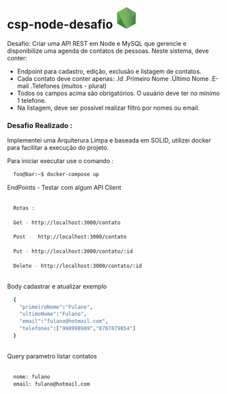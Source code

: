 # csp-node-desafio <img src="https://raw.githubusercontent.com/github/explore/80688e429a7d4ef2fca1e82350fe8e3517d3494d/topics/nodejs/nodejs.png" width="50">

Desafio:
Criar uma API REST em Node e MySQL que gerencie e disponibilize uma agenda de contatos de pessoas. Neste sistema, deve conter:
- Endpoint para cadastro, edição, exclusão e listagem de contatos.
- Cada contato deve conter apenas:
.Id
.Primeiro Nome
.Último Nome
.E-mail
.Telefones (muitos - plural)
- Todos os campos acima são obrigatórios. O usuário deve ter no mínimo 1 telefone.
- Na listagem, deve ser possível realizar filtro por nomes ou email.

### Desafio Realizado : 

Implementei uma Arquiterura Limpa e baseada em SOLID, utilizei docker para facilitar a execução do projeto.

Para iniciar executar use o comando :
```zsh
  foo@bar:~$ docker-compose up
```

EndPoints - Testar com algum API Client 
```zsh
  
  Rotas : 
  
  Get - http://localhost:3000/contato 
  
  Post -  http://localhost:3000/contato 
  
  Put - http://localhost:3000/contato/:id
  
  Delete - http://localhost:3000/contato/:id
 
```

Body cadastrar e atualizar exemplo
```zsh
  {
	"primeiroNome":"Fulano",
	"ultimoNome":"Fulano",
	"email":"fulano@hotmail.com",
	"telefones":["998998989","8787879854"] 
  }
 
  ```
  
  Query parametro listar contatos 
```zsh
  
  nome: fulano
  email: fulano@hotmail.com
 
  
 ```

